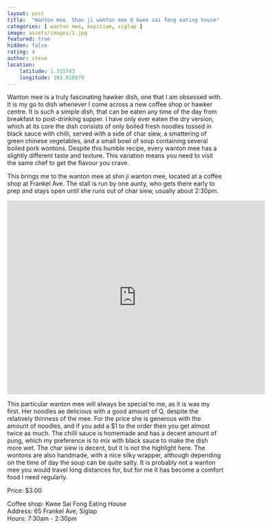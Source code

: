 ```yaml
---
layout: post
title:  "Wanton mee. Shan ji wanton mee @ kwee sai fong eating house"
categories: [ wanton mee, kopitiam, siglap ]
image: assets/images/1.jpg
featured: true
hidden: false
rating: 4
author: steve
location: 
    latitude: 1.315743
    longitude: 103.918879
---
```


Wanton mee is a truly fascinating hawker dish, one that I am obsessed with. It is my go to dish whenever I come across a new coffee shop or hawker centre. It is such a simple dish, that can be eaten any time of the day from breakfast to post-drinking supper. I have only ever eaten the dry version, which at its core the dish consists of only boiled fresh noodles tossed in black sauce with chilli, served with a side of char siew, a smattering of green chinese vegetables, and a small bowl of soup containing several boiled pork wontons. Despite this humble recipe, every wanton mee has a slightly different taste and texture. This variation means you need to visit the same chef to get the flavour you crave.

This brings me to the wanton mee at shin ji wanton mee, located at a coffee shop at Frankel Ave. The stall is run by one aunty, who gets there early to prep and stays open until she runs out of char siew, usually about 2:30pm.

<iframe src="https://www.google.com/maps/embed?pb=!1m18!1m12!1m3!1d3988.7664329136437!2d103.91678721441258!3d1.3156950620515733!2m3!1f0!2f0!3f0!3m2!1i1024!2i768!4f13.1!3m3!1m2!1s0x31da22a61504fc09%3A0xef4ccc977bb2c7b0!2sKwee+Sai+Fong+Eating+House!5e0!3m2!1sen!2ssg!4v1566456891113!5m2!1sen!2ssg" width="600" height="450" frameborder="0" style="border:0" allowfullscreen></iframe>

This particular wanton mee will always be special to me, as it is was my first. Her noodles ae delicious with a good amount of Q, despite the relatively thinness of the mee. For the price she is generous with the amount of noodles, and if you add a $1 to the order then you get almost twice as much. The chilli sauce is homemade and has a decent amount of pung, which my preference is to mix with black sauce to make the dish more wet. The char siew is decent, but it is not the highlight here. The wontons are also handmade, with a nice silky wrapper, although depending on the time of day the soup can be quite salty. It is probably not a wanton mee you would travel long distances for, but for me it has become a comfort food I need regularly.

Price: $3.00

Coffee shop: Kwee Sai Fong Eating House  
Address: 65 Frankel Ave, Siglap  
Hours: 7:30am - 2:30pm  
